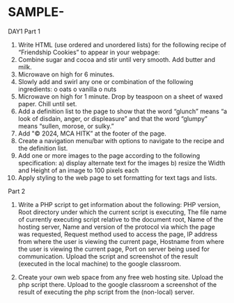 # SAMPLE-

DAY1 
Part 1

1. Write HTML (use ordered and unordered lists) for the following recipe of “Friendship
Cookies” to appear in your webpage:
1. Combine sugar and cocoa and stir until very smooth. Add butter and milk.
2. Microwave on high for 6 minutes.
3. Slowly add and swirl any one or combination of the following ingredients:
o oats
o vanilla
o nuts
4. Microwave on high for 1 minute. Drop by teaspoon on a sheet of waxed paper. Chill
until set.
2. Add a definition list to the page to show that the word “glunch” means “a look of disdain,
anger, or displeasure” and that the word “glumpy” means “sullen, morose, or sulky.”
3. Add "© 2024, MCA HITK” at the footer of the page.
4. Create a navigation menu/bar with options to navigate to the recipe and the definition list.
5. Add one or more images to the page according to the following specification:
a) display alternate text for the images
b) resize the Width and Height of an image to 100 pixels each
6. Apply styling to the web page to set formatting for text tags and lists.

Part 2

1. Write a PHP script to get information about the following: PHP version, Root directory
under which the current script is executing, The file name of currently executing script
relative to the document root, Name of the hosting server, Name and version of the protocol
via which the page was requested, Request method used to access the page, IP address from
where the user is viewing the current page, Hostname from where the user is viewing the
current page, Port on server being used for communication. Upload the script and screenshot
of the result (executed in the local machine) to the google classroom.

2. Create your own web space from any free web hosting site. Upload the php script there.
Upload to the google classroom a screenshot of the result of executing the php script from
the (non-local) server.
